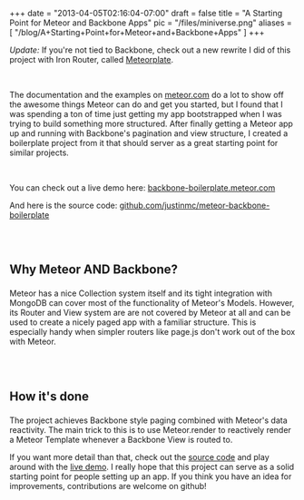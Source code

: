 
+++
date = "2013-04-05T02:16:04-07:00"
draft = false
title = "A Starting Point for Meteor and Backbone Apps"
pic = "/files/miniverse.png"
aliases = [
  "/blog/A+Starting+Point+for+Meteor+and+Backbone+Apps"
]
+++

<p><i>Update:</i>
If you're not tied to Backbone, check out a new rewrite I did of this project with Iron Router, called <a href="http://justinmccandless.com/blog/A+Starting+Point+for+Routed+Meteor+Apps">Meteorplate</a>.
</p>

<p><br /></p>

<p>The documentation and the examples on <a href="http://www.meteor.com">meteor.com</a> do a lot to show off the awesome things Meteor can do and get you started, but I found that I was spending a ton of time just getting my app bootstrapped when I was trying to build something more structured.  After finally getting a Meteor app up and running with Backbone's pagination and view structure, I created a boilerplate project from it that should server as a great starting point for similar projects.</p>

<p><br /></p>

<p>You can check out a live demo here: <a href="http://backbone-boilerplate.meteor.com/">backbone-boilerplate.meteor.com</a> <br>

And here is the source code: <a href="https://github.com/justinmc/meteor-backbone-boilerplate">github.com/justinmc/meteor-backbone-boilerplate</a></p>

<h2><br>

Why Meteor AND Backbone?</h2>

<p>Meteor has a nice Collection system itself and its tight integration with MongoDB can cover most of the functionality of Meteor's Models.  However, its Router and View system are are not covered by Meteor at all and can be used to create a nicely paged app with a familiar structure.  This is especially handy when simpler routers like page.js don't work out of the box with Meteor.</p>

<h2><br>

How it's done</h2>

<p>The project achieves Backbone style paging combined with Meteor's data reactivity.  The main trick to this is to use <span class="code">Meteor.render</span> to reactively render a Meteor Template whenever a Backbone View is routed to.</p>

<p>If you want more detail than that, check out the <a href="https://github.com/justinmc/meteor-backbone-boilerplate">source code</a> and play around with the <a href="http://backbone-boilerplate.meteor.com/">live demo</a>.  I really hope that this project can serve as a solid starting point for people setting up an app.  If you think you have an idea for improvements, contributions are welcome on github!</p>